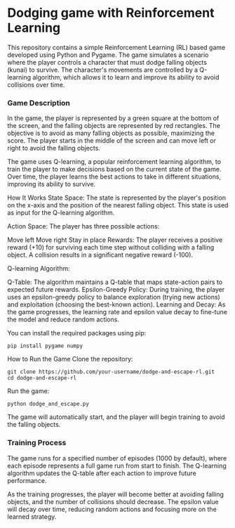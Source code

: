 # Dodging game with Reinforcement Learning

This repository contains a simple Reinforcement Learning (RL) based game developed using Python and Pygame. The game simulates a scenario where the player controls a character that must dodge falling objects (kunai) to survive. The character's movements are controlled by a Q-learning algorithm, which allows it to learn and improve its ability to avoid collisions over time.

### Game Description
In the game, the player is represented by a green square at the bottom of the screen, and the falling objects are represented by red rectangles. The objective is to avoid as many falling objects as possible, maximizing the score. The player starts in the middle of the screen and can move left or right to avoid the falling objects.

The game uses Q-learning, a popular reinforcement learning algorithm, to train the player to make decisions based on the current state of the game. Over time, the player learns the best actions to take in different situations, improving its ability to survive.

How It Works
State Space: The state is represented by the player's position on the x-axis and the position of the nearest falling object. This state is used as input for the Q-learning algorithm.

Action Space: The player has three possible actions:

Move left
Move right
Stay in place
Rewards: The player receives a positive reward (+10) for surviving each time step without colliding with a falling object. A collision results in a significant negative reward (-100).

Q-learning Algorithm:

Q-Table: The algorithm maintains a Q-table that maps state-action pairs to expected future rewards.
Epsilon-Greedy Policy: During training, the player uses an epsilon-greedy policy to balance exploration (trying new actions) and exploitation (choosing the best-known action).
Learning and Decay: As the game progresses, the learning rate and epsilon value decay to fine-tune the model and reduce random actions.

You can install the required packages using pip:
```
pip install pygame numpy
```
How to Run the Game
Clone the repository:
```
git clone https://github.com/your-username/dodge-and-escape-rl.git
cd dodge-and-escape-rl
```
Run the game:

```
python dodge_and_escape.py
```
The game will automatically start, and the player will begin training to avoid the falling objects.

### Training Process
The game runs for a specified number of episodes (1000 by default), where each episode represents a full game run from start to finish. The Q-learning algorithm updates the Q-table after each action to improve future performance.

As the training progresses, the player will become better at avoiding falling objects, and the number of collisions should decrease. The epsilon value will decay over time, reducing random actions and focusing more on the learned strategy.
